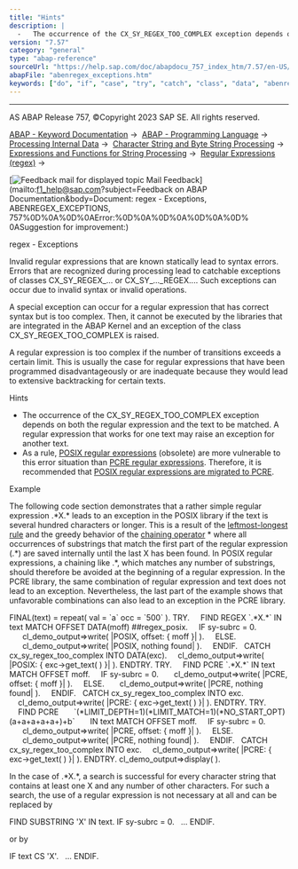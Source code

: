 ```yaml
---
title: "Hints"
description: |
  -   The occurrence of the CX_SY_REGEX_TOO_COMPLEX exception depends on both the regular expression and the text to be matched. A regular expression that works for one text may raise an exception for another text. -   As a rule, POSIX regular expressions(https://help.sap.com/doc/abapdocu_757_in
version: "7.57"
category: "general"
type: "abap-reference"
sourceUrl: "https://help.sap.com/doc/abapdocu_757_index_htm/7.57/en-US/abenregex_exceptions.htm"
abapFile: "abenregex_exceptions.htm"
keywords: ["do", "if", "case", "try", "catch", "class", "data", "abenregex", "exceptions"]
---
```


* * *

AS ABAP Release 757, ©Copyright 2023 SAP SE. All rights reserved.

[ABAP - Keyword Documentation](https://help.sap.com/doc/abapdocu_757_index_htm/7.57/en-US/abenabap.htm) →  [ABAP - Programming Language](https://help.sap.com/doc/abapdocu_757_index_htm/7.57/en-US/abenabap_reference.htm) →  [Processing Internal Data](https://help.sap.com/doc/abapdocu_757_index_htm/7.57/en-US/abenabap_data_working.htm) →  [Character String and Byte String Processing](https://help.sap.com/doc/abapdocu_757_index_htm/7.57/en-US/abenabap_data_string.htm) →  [Expressions and Functions for String Processing](https://help.sap.com/doc/abapdocu_757_index_htm/7.57/en-US/abenstring_processing_expr_func.htm) →  [Regular Expressions (regex)](https://help.sap.com/doc/abapdocu_757_index_htm/7.57/en-US/abenregular_expressions.htm) → 

 [![](Mail.gif?object=Mail.gif&sap-language=EN "Feedback mail for displayed topic") Mail Feedback](mailto:f1_help@sap.com?subject=Feedback on ABAP Documentation&body=Document: regex - Exceptions, ABENREGEX_EXCEPTIONS, 757%0D%0A%0D%0AError:%0D%0A%0D%0A%0D%0A%0D%
0ASuggestion for improvement:)

regex - Exceptions

Invalid regular expressions that are known statically lead to syntax errors. Errors that are recognized during processing lead to catchable exceptions of classes CX\_SY\_REGEX\_... or CX\_SY\_...\_REGEX.... Such exceptions can occur due to invalid syntax or invalid operations.

A special exception can occur for a regular expression that has correct syntax but is too complex. Then, it cannot be executed by the libraries that are integrated in the ABAP Kernel and an exception of the class CX\_SY\_REGEX\_TOO\_COMPLEX is raised.

A regular expression is too complex if the number of transitions exceeds a certain limit. This is usually the case for regular expressions that have been programmed disadvantageously or are inadequate because they would lead to extensive backtracking for certain texts.

Hints

-   The occurrence of the CX\_SY\_REGEX\_TOO\_COMPLEX exception depends on both the regular expression and the text to be matched. A regular expression that works for one text may raise an exception for another text.
-   As a rule, [POSIX regular expressions](https://help.sap.com/doc/abapdocu_757_index_htm/7.57/en-US/abenposix_regex_glosry.htm "Glossary Entry") (obsolete) are more vulnerable to this error situation than [PCRE regular expressions](https://help.sap.com/doc/abapdocu_757_index_htm/7.57/en-US/abenpcre_regex_glosry.htm "Glossary Entry"). Therefore, it is recommended that [POSIX regular expressions are migrated to PCRE](https://help.sap.com/doc/abapdocu_757_index_htm/7.57/en-US/abenregex_migrating_posix.htm).

Example

The following code section demonstrates that a rather simple regular expression .\*X.\* leads to an exception in the POSIX library if the text is several hundred characters or longer. This is a result of the [leftmost-longest rule](https://help.sap.com/doc/abapdocu_757_index_htm/7.57/en-US/abenregex_posix_search.htm) and the greedy behavior of the [chaining operator](https://help.sap.com/doc/abapdocu_757_index_htm/7.57/en-US/abenregex_posix_syntax_operators.htm) \* where all occurrences of substrings that match the first part of the regular expression (.\*) are saved internally until the last X has been found. In POSIX regular expressions, a chaining like .\*, which matches any number of substrings, should therefore be avoided at the beginning of a regular expression. In the PCRE library, the same combination of regular expression and text does not lead to an exception. Nevertheless, the last part of the example shows that unfavorable combinations can also lead to an exception in the PCRE library.

FINAL(text) = repeat( val = \`a\` occ = \`500\` ).
TRY.
    FIND REGEX \`.\*X.\*\` IN text MATCH OFFSET DATA(moff) ##regex\_posix.
    IF sy-subrc = 0.
      cl\_demo\_output=>write( |POSIX, offset: { moff }| ).
    ELSE.
      cl\_demo\_output=>write( |POSIX, nothing found| ).
    ENDIF.
  CATCH cx\_sy\_regex\_too\_complex INTO DATA(exc).
    cl\_demo\_output=>write( |POSIX: { exc->get\_text( ) }| ).
ENDTRY.
TRY.
    FIND PCRE \`.\*X.\*\` IN text MATCH OFFSET moff.
    IF sy-subrc = 0.
      cl\_demo\_output=>write( |PCRE, offset: { moff }| ).
    ELSE.
      cl\_demo\_output=>write( |PCRE, nothing found| ).
    ENDIF.
  CATCH cx\_sy\_regex\_too\_complex INTO exc.
    cl\_demo\_output=>write( |PCRE: { exc->get\_text( ) }| ).
ENDTRY.
TRY.
    FIND PCRE
      \`(\*LIMIT\_DEPTH=1)(\*LIMIT\_MATCH=1)(\*NO\_START\_OPT)(a+a+a+a+a+)+b\`
      IN text MATCH OFFSET moff.
    IF sy-subrc = 0.
      cl\_demo\_output=>write( |PCRE, offset: { moff }| ).
    ELSE.
      cl\_demo\_output=>write( |PCRE, nothing found| ).
    ENDIF.
  CATCH cx\_sy\_regex\_too\_complex INTO exc.
    cl\_demo\_output=>write( |PCRE: { exc->get\_text( ) }| ).
ENDTRY.
cl\_demo\_output=>display( ).

In the case of .\*X.\*, a search is successful for every character string that contains at least one X and any number of other characters. For such a search, the use of a regular expression is not necessary at all and can be replaced by

FIND SUBSTRING 'X' IN text.
IF sy-subrc = 0.
  ...
ENDIF.

or by

IF text CS 'X'.
  ...
ENDIF.